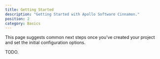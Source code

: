 ```yaml
---
title: Getting Started
description: "Getting Started with Apollo Software Cinnamon."
position: 2
category: Basics
---
```


<div class="page-description">
This page suggests common next steps once you've created your project and set the initial configuration options. 
</div>

TODO.
